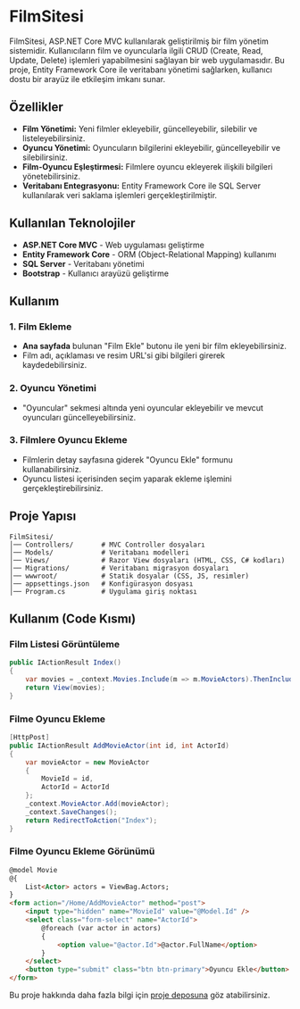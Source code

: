 
# FilmSitesi

FilmSitesi, ASP.NET Core MVC kullanılarak geliştirilmiş bir film yönetim sistemidir. Kullanıcıların film ve oyuncularla ilgili CRUD (Create, Read, Update, Delete) işlemleri yapabilmesini sağlayan bir web uygulamasıdır. Bu proje, Entity Framework Core ile veritabanı yönetimi sağlarken, kullanıcı dostu bir arayüz ile etkileşim imkanı sunar.

## Özellikler

- **Film Yönetimi:** Yeni filmler ekleyebilir, güncelleyebilir, silebilir ve listeleyebilirsiniz.
- **Oyuncu Yönetimi:** Oyuncuların bilgilerini ekleyebilir, güncelleyebilir ve silebilirsiniz.
- **Film-Oyuncu Eşleştirmesi:** Filmlere oyuncu ekleyerek ilişkili bilgileri yönetebilirsiniz.
- **Veritabanı Entegrasyonu:** Entity Framework Core ile SQL Server kullanılarak veri saklama işlemleri gerçekleştirilmiştir.

## Kullanılan Teknolojiler

- **ASP.NET Core MVC** - Web uygulaması geliştirme
- **Entity Framework Core** - ORM (Object-Relational Mapping) kullanımı
- **SQL Server** - Veritabanı yönetimi
- **Bootstrap** - Kullanıcı arayüzü geliştirme

## Kullanım

### 1. Film Ekleme
- **Ana sayfada** bulunan "Film Ekle" butonu ile yeni bir film ekleyebilirsiniz.
- Film adı, açıklaması ve resim URL'si gibi bilgileri girerek kaydedebilirsiniz.

### 2. Oyuncu Yönetimi
- "Oyuncular" sekmesi altında yeni oyuncular ekleyebilir ve mevcut oyuncuları güncelleyebilirsiniz.

### 3. Filmlere Oyuncu Ekleme
- Filmlerin detay sayfasına giderek "Oyuncu Ekle" formunu kullanabilirsiniz.
- Oyuncu listesi içerisinden seçim yaparak ekleme işlemini gerçekleştirebilirsiniz.

## Proje Yapısı

```
FilmSitesi/
│── Controllers/       # MVC Controller dosyaları
│── Models/            # Veritabanı modelleri
│── Views/             # Razor View dosyaları (HTML, CSS, C# kodları)
│── Migrations/        # Veritabanı migrasyon dosyaları
│── wwwroot/           # Statik dosyalar (CSS, JS, resimler)
│── appsettings.json   # Konfigürasyon dosyası
│── Program.cs         # Uygulama giriş noktası
```


## Kullanım (Code Kısmı)

### Film Listesi Görüntüleme
```csharp
public IActionResult Index()
{
    var movies = _context.Movies.Include(m => m.MovieActors).ThenInclude(ma => ma.Actor).ToList();
    return View(movies);
}
```

### Filme Oyuncu Ekleme
```csharp
[HttpPost]
public IActionResult AddMovieActor(int id, int ActorId)
{
    var movieActor = new MovieActor
    {
        MovieId = id,
        ActorId = ActorId
    };
    _context.MovieActor.Add(movieActor);
    _context.SaveChanges();
    return RedirectToAction("Index");
}
```

### Filme Oyuncu Ekleme Görünümü
```html
@model Movie
@{
    List<Actor> actors = ViewBag.Actors;
}
<form action="/Home/AddMovieActor" method="post">
    <input type="hidden" name="MovieId" value="@Model.Id" />
    <select class="form-select" name="ActorId">
        @foreach (var actor in actors)
        {
            <option value="@actor.Id">@actor.FullName</option>
        }
    </select>
    <button type="submit" class="btn btn-primary">Oyuncu Ekle</button>
</form>
```

Bu proje hakkında daha fazla bilgi için [proje deposuna](https://github.com/mertagralii/FilmSitesi) göz atabilirsiniz.



